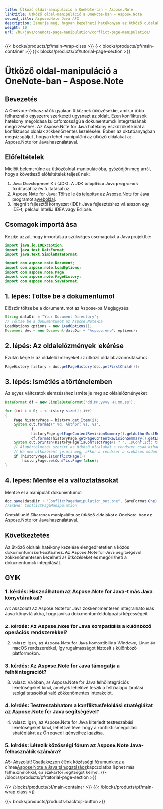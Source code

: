 ```yaml
---
title: Ütköző oldal-manipuláció a OneNote-ban – Aspose.Note
linktitle: Ütköző oldal-manipuláció a OneNote-ban – Aspose.Note
second_title: Aspose.Note Java API
description: Ismerje meg, hogyan kezelheti hatékonyan az ütköző oldalakat a OneNote-ban az Aspose.Note for Java használatával. Zökkenőmentesen oldja meg a konfliktusokat a lépésről lépésre történő útmutatás segítségével.
weight: 10
url: /hu/java/onenote-page-manipulation/conflict-page-manipulation/
---
```


{{< blocks/products/pf/main-wrap-class >}}
{{< blocks/products/pf/main-container >}}
{{< blocks/products/pf/tutorial-page-section >}}

# Ütköző oldal-manipuláció a OneNote-ban – Aspose.Note

## Bevezetés

A OneNote-felhasználók gyakran ütköznek ütközésekbe, amikor több felhasználó egyszerre szerkeszti ugyanazt az oldalt. Ezen konfliktusok hatékony megoldása kulcsfontosságú a dokumentumok integritásának megőrzéséhez. Az Aspose.Note for Java hatékony eszközöket kínál a konfliktusos oldalak zökkenőmentes kezelésére. Ebben az oktatóanyagban megvizsgáljuk, hogyan lehet manipulálni az ütköző oldalakat az Aspose.Note for Java használatával.

## Előfeltételek

Mielőtt belemerülne az ütközőoldal-manipulációba, győződjön meg arról, hogy a következő előfeltételek teljesülnek:

1. Java Development Kit (JDK): A JDK telepítése Java programok fordításához és futtatásához.
2. Aspose.Note for Java: Töltse le és telepítse az Aspose.Note for Java programot a[weboldal](https://releases.aspose.com/note/java/).
3. Integrált fejlesztői környezet (IDE): Java fejlesztéshez válasszon egy IDE-t, például IntelliJ IDEA vagy Eclipse.

## Csomagok importálása

Kezdje azzal, hogy importálja a szükséges csomagokat a Java projektbe:

```java
import java.io.IOException;
import java.text.DateFormat;
import java.text.SimpleDateFormat;

import com.aspose.note.Document;
import com.aspose.note.LoadOptions;
import com.aspose.note.Page;
import com.aspose.note.PageHistory;
import com.aspose.note.SaveFormat;

```

## 1. lépés: Töltse be a dokumentumot

Először töltse be a dokumentumot az Aspose-ba.Megjegyzés:

```java
String dataDir = "Your Document Directory";
// Töltse be a dokumentumot az Aspose.Note-ba
LoadOptions options = new LoadOptions();
Document doc = new Document(dataDir + "Aspose.one", options);
```

## 2. lépés: Az oldalelőzmények lekérése

Ezután kérje le az oldalelőzményeket az ütköző oldalak azonosításához:

```java
PageHistory history = doc.getPageHistory(doc.getFirstChild());
```

## 3. lépés: Ismétlés a történelemben

Az egyes változatok elemzéséhez ismételje meg az oldalelőzményeket:

```java
DateFormat df = new SimpleDateFormat("dd.MM.yyyy HH.mm.ss");

for (int i = 0; i < history.size(); i++)
{
    Page historyPage = history.get_Item(i);
    System.out.format(" %d. Author: %s, %s",
            i,
            historyPage.getPageContentRevisionSummary().getAuthorMostRecent(),
            df.format(historyPage.getPageContentRevisionSummary().getLastModifiedTime()));
    System.out.println(historyPage.isConflictPage() ? ", IsConflict: true" : "");
    // Alapértelmezés szerint az ütköző oldalakat a rendszer csak kihagyja mentéskor.
    // Ha nem ütközőként jelöli meg, akkor a rendszer a szokásos módon menti az előzményekben.
    if (historyPage.isConflictPage())
        historyPage.setConflictPage(false);
}
```

## 4. lépés: Mentse el a változtatásokat

Mentse el a manipulált dokumentumot:

```java
doc.save(dataDir + "ConflictPageManipulation_out.one", SaveFormat.One);
//ExEnd: ConflictPageManipulation
```

Gratulálunk! Sikeresen manipulálta az ütköző oldalakat a OneNote-ban az Aspose.Note for Java használatával.

## Következtetés

Az ütköző oldalak hatékony kezelése elengedhetetlen a közös dokumentumszerkesztéshez. Az Aspose.Note for Java segítségével zökkenőmentesen kezelheti az ütközéseket és megőrizheti a dokumentumok integritását.

## GYIK

### 1. kérdés: Használhatom az Aspose.Note for Java-t más Java könyvtárakkal?

A1: Abszolút! Az Aspose.Note for Java zökkenőmentesen integrálható más Java-könyvtárakba, hogy javítsa dokumentumfeldolgozási képességeit.

### 2. kérdés: Az Aspose.Note for Java kompatibilis a különböző operációs rendszerekkel?

2. válasz: Igen, az Aspose.Note for Java kompatibilis a Windows, Linux és macOS rendszerekkel, így rugalmasságot biztosít a különböző platformokon.

### 3. kérdés: Az Aspose.Note for Java támogatja a felhőintegrációt?

3. válasz: Valóban, az Aspose.Note for Java felhőintegrációs lehetőségeket kínál, amelyek lehetővé teszik a felhőalapú tárolási szolgáltatásokkal való zökkenőmentes interakciót.

### 4. kérdés: Testreszabhatom a konfliktusfeloldási stratégiákat az Aspose.Note for Java segítségével?

4. válasz: Igen, az Aspose.Note for Java kiterjedt testreszabási lehetőségeket kínál, lehetővé téve, hogy a konfliktusmegoldási stratégiákat az Ön egyedi igényeihez igazítsa.

### 5. kérdés: Létezik közösségi fórum az Aspose.Note Java-felhasználók számára?

 A5: Abszolút! Csatlakozzon élénk közösségi fórumunkhoz a címen[Aspose.Note a Java támogatáshoz](https://forum.aspose.com/c/note/28)kapcsolatba léphet más felhasználókkal, és szakértői segítséget kérhet.
{{< /blocks/products/pf/tutorial-page-section >}}

{{< /blocks/products/pf/main-container >}}
{{< /blocks/products/pf/main-wrap-class >}}

{{< blocks/products/products-backtop-button >}}
